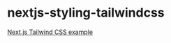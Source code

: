 # nextjs-styling-tailwindcss

[Next.js Tailwind CSS example](https://github.com/vercel/next.js/tree/master/examples/with-tailwindcss)
